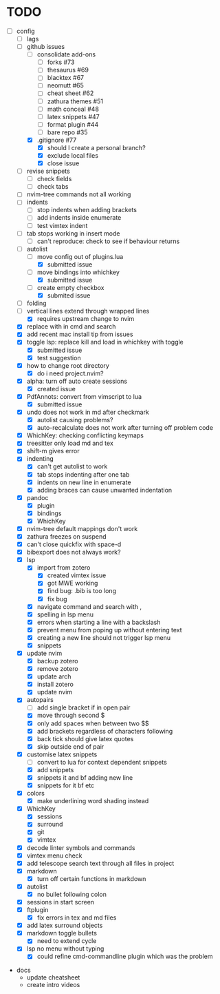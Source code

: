 # TODO

- [ ] config
  - [ ] lags
  - [ ] github issues 
    - [ ] consolidate add-ons 
      - [ ] forks #73
      - [ ] thesaurus #69 
      - [ ] blacktex #67 
      - [ ] neomutt #65 
      - [ ] cheat sheet #62 
      - [ ] zathura themes #51 
      - [ ] math conceal #48 
      - [ ] latex snippets #47 
      - [ ] format plugin #44 
      - [ ] bare repo #35 
    - [x] .gitignore #77
      - [x] should I create a personal branch?
      - [x] exclude local files 
      - [x] close issue 
  - [ ] revise snippets 
    - [ ] check fields
    - [ ] check tabs 
  - [ ] nvim-tree commands not all working 
  - [ ] indents 
    - [ ] stop indents when adding brackets 
    - [ ] add indents inside enumerate 
    - [ ] test vimtex indent 
  - [ ] tab stops working in insert mode 
    - [ ] can't reproduce: check to see if behaviour returns
  - [ ] autolist 
    - [ ] move config out of plugins.lua 
      - [x] submitted issue
    - [ ] move bindings into whichkey 
      - [x] submitted issue
    - [ ] create empty checkbox 
      - [x] submited issue
  - [ ] folding 
  - [ ] vertical lines extend through wrapped lines 
    - [x] requires upstream change to nvim
  - [x] replace <Tab> with <C-j> in cmd and search 
  - [x] add recent mac install tip from issues 
  - [x] toggle lsp: replace kill and load in whichkey with toggle 
    - [x] submitted issue
    - [x] test suggestion 
  - [x] how to change root directory 
    - [x] do i need project.nvim?
  - [x] alpha: turn off auto create sessions 
    - [x] created issue
  - [x] PdfAnnots: convert from vimscript to lua 
    - [x] submitted issue
  - [x] undo does not work in md after checkmark 
    - [x] autolist causing problems?
    - [x] auto-recalculate does not work after turning off problem code 
  - [x] WhichKey: checking conflicting keymaps 
  - [x] treesitter only load md and tex 
  - [x] shift-m gives error 
  - [x] indenting 
    - [x] can't get autolist to work
    - [x] tab stops indenting after one tab 
    - [x] indents on new line in enumerate 
    - [x] adding braces can cause unwanted indentation 
  - [x] pandoc 
    - [x] plugin 
    - [x] bindings 
    - [x] WhichKey 
  - [x] nvim-tree default mappings don't work 
  - [x] zathura freezes on suspend 
  - [x] can't close quickfix with space-d 
  - [x] bibexport does not always work? 
  - [x] lsp 
    - [x] import from zotero 
      - [x] created vimtex issue
      - [x] got MWE working 
      - [x] find bug: .bib is too long 
      - [x] fix bug 
    - [x] navigate command and search with <C-j>, <C-k> 
    - [x] spelling in lsp menu 
    - [x] errors when starting a line with a backslash 
    - [x] prevent menu from poping up without entering text 
    - [x] creating a new line should not trigger lsp menu 
    - [x] snippets 
  - [x] update nvim 
    - [x] backup zotero
    - [x] remove zotero 
    - [x] update arch 
    - [x] install zotero 
    - [x] update nvim 
  - [x] autopairs 
    - [ ] add single bracket if in open pair 
    - [x] move through second $ 
    - [x] only add spaces when between two $$ 
    - [x] add brackets regardless of characters following 
    - [x] back tick should give latex quotes 
    - [x] skip outside end of pair 
  - [x] customise latex snippets 
    - [ ] convert to lua for context dependent snippets
    - [x] add snippets 
    - [x] snippets it and bf adding new line 
    - [x] snippets for it bf etc 
  - [x] colors 
    - [x] make underlining word shading instead
  - [x] WhichKey 
    - [x] sessions 
    - [x] surround 
    - [x] git 
    - [x] vimtex 
  - [x] decode linter symbols and commands 
  - [x] vimtex menu check 
  - [x] add telescope search text through all files in project 
  - [x] markdown 
    - [x] turn off certain functions in markdown 
  - [x] autolist 
    - [x] no bullet following colon
  - [x] sessions in start screen 
  - [x] ftplugin 
    - [x] fix errors in tex and md files
  - [x] add latex surround objects 
  - [x] markdown toggle bullets 
    - [x] need to extend cycle
  - [x] lsp no menu without typing 
    - [x] could refine cmd-commandline plugin which was the problem
- docs
  - update cheatsheet
  - create intro videos

